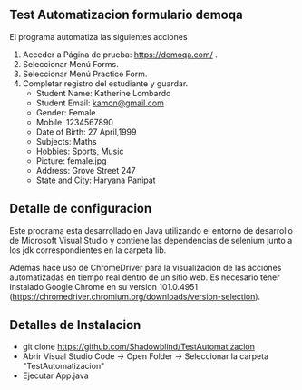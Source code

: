 ## Test Automatizacion formulario demoqa

El programa automatiza las siguientes acciones
1) Acceder a Página de prueba: https://demoqa.com/ .
2) Seleccionar Menú Forms.
3) Seleccionar Menú Practice Form.
4) Completar registro del estudiante y guardar.
	* Student Name: Katherine Lombardo
	* Student Email: kamon@gmail.com
	* Gender: Female
	* Mobile: 1234567890
	* Date of Birth: 27 April,1999
	* Subjects: Maths
	* Hobbies: Sports, Music
	* Picture: female.jpg
	* Address: Grove Street 247
	* State and City: Haryana Panipat


## Detalle de configuracion
Este programa esta desarrollado en Java utilizando el entorno de desarrollo de Microsoft Visual Studio y contiene las dependencias de selenium junto a los jdk correspondientes en la carpeta lib.

Ademas hace uso de ChromeDriver para la visualizacion de las acciones automatizadas en tiempo real dentro de un sitio web. Es necesario tener instalado Google Chrome en su version 101.0.4951 (https://chromedriver.chromium.org/downloads/version-selection).

## Detalles de Instalacion
- git clone https://github.com/Shadowblind/TestAutomatizacion
- Abrir Visual Studio Code -> Open Folder -> Seleccionar la carpeta "TestAutomatizacion"
- Ejecutar App.java



